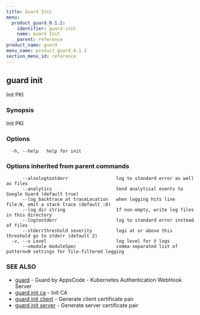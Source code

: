 ```yaml
---
title: Guard Init
menu:
  product_guard_0.1.2:
    identifier: guard-init
    name: Guard Init
    parent: reference
product_name: guard
menu_name: product_guard_0.1.2
section_menu_id: reference
---
```

## guard init

Init PKI

### Synopsis

Init PKI

### Options

```
  -h, --help   help for init
```

### Options inherited from parent commands

```
      --alsologtostderr                  log to standard error as well as files
      --analytics                        Send analytical events to Google Guard (default true)
      --log_backtrace_at traceLocation   when logging hits line file:N, emit a stack trace (default :0)
      --log_dir string                   If non-empty, write log files in this directory
      --logtostderr                      log to standard error instead of files
      --stderrthreshold severity         logs at or above this threshold go to stderr (default 2)
  -v, --v Level                          log level for V logs
      --vmodule moduleSpec               comma-separated list of pattern=N settings for file-filtered logging
```

### SEE ALSO

* [guard](/products/guard/0.1.2/reference/guard)	 - Guard by AppsCode - Kubernetes Authentication WebHook Server
* [guard init ca](/products/guard/0.1.2/reference/guard_init_ca)	 - Init CA
* [guard init client](/products/guard/0.1.2/reference/guard_init_client)	 - Generate client certificate pair
* [guard init server](/products/guard/0.1.2/reference/guard_init_server)	 - Generate server certificate pair

